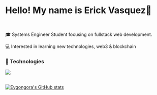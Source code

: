 <h1>Hello! My name is Erick Vasquez👋</h1>
<br>

<p>🎓 Systems Engineer Student focusing on fullstack web development.</p>

<p>💻 Interested in learning new technologies, web3 & blockchain</p>

<div>
  <h3>🚀 Technologies</h3>
<img src=https://go-skill-icons.vercel.app/api/icons?i=py,rust,ts,js,html,css,cs,git,nodejs,npm/>
</div>
<br/>

[![Evgongora's GitHub stats](https://github-readme-stats.vercel.app/api?username=evgongora)](https://github.com/evgongora/github-readme-stats)

<!--
**evgongora/evgongora** is a ✨ _special_ ✨ repository because its `README.md` (this file) appears on your GitHub profile.

Here are some ideas to get you started:

- 🔭 I’m currently working on ...
- 🌱 I’m currently learning ...
- 👯 I’m looking to collaborate on ...
- 🤔 I’m looking for help with ...
- 💬 Ask me about ...
- 📫 How to reach me: ...
- 😄 Pronouns: ...
- ⚡ Fun fact: ...
-->
